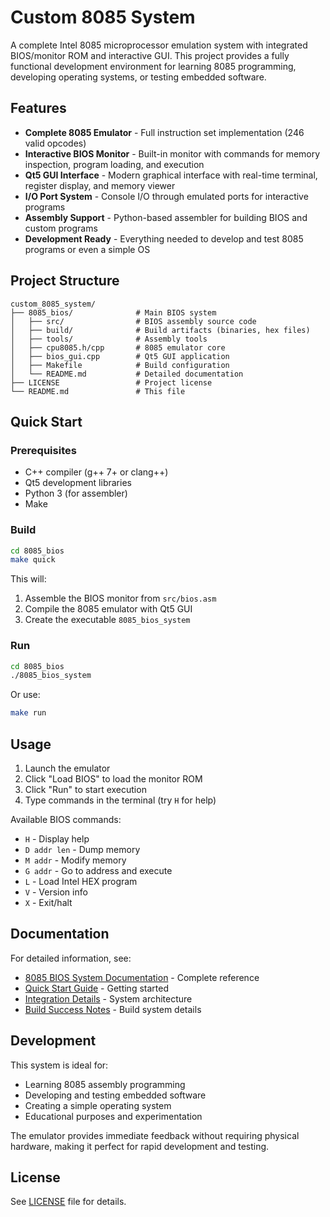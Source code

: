 # Custom 8085 System

A complete Intel 8085 microprocessor emulation system with integrated BIOS/monitor ROM and interactive GUI. This project provides a fully functional development environment for learning 8085 programming, developing operating systems, or testing embedded software.

## Features

- **Complete 8085 Emulator** - Full instruction set implementation (246 valid opcodes)
- **Interactive BIOS Monitor** - Built-in monitor with commands for memory inspection, program loading, and execution
- **Qt5 GUI Interface** - Modern graphical interface with real-time terminal, register display, and memory viewer
- **I/O Port System** - Console I/O through emulated ports for interactive programs
- **Assembly Support** - Python-based assembler for building BIOS and custom programs
- **Development Ready** - Everything needed to develop and test 8085 programs or even a simple OS

## Project Structure

```
custom_8085_system/
├── 8085_bios/              # Main BIOS system
│   ├── src/                # BIOS assembly source code
│   ├── build/              # Build artifacts (binaries, hex files)
│   ├── tools/              # Assembly tools
│   ├── cpu8085.h/cpp       # 8085 emulator core
│   ├── bios_gui.cpp        # Qt5 GUI application
│   ├── Makefile            # Build configuration
│   └── README.md           # Detailed documentation
├── LICENSE                 # Project license
└── README.md               # This file
```

## Quick Start

### Prerequisites

- C++ compiler (g++ 7+ or clang++)
- Qt5 development libraries
- Python 3 (for assembler)
- Make

### Build

```bash
cd 8085_bios
make quick
```

This will:
1. Assemble the BIOS monitor from `src/bios.asm`
2. Compile the 8085 emulator with Qt5 GUI
3. Create the executable `8085_bios_system`

### Run

```bash
cd 8085_bios
./8085_bios_system
```

Or use:
```bash
make run
```

## Usage

1. Launch the emulator
2. Click "Load BIOS" to load the monitor ROM
3. Click "Run" to start execution
4. Type commands in the terminal (try `H` for help)

Available BIOS commands:
- `H` - Display help
- `D addr len` - Dump memory
- `M addr` - Modify memory
- `G addr` - Go to address and execute
- `L` - Load Intel HEX program
- `V` - Version info
- `X` - Exit/halt

## Documentation

For detailed information, see:
- [8085 BIOS System Documentation](8085_bios/README.md) - Complete reference
- [Quick Start Guide](8085_bios/QUICKSTART.md) - Getting started
- [Integration Details](8085_bios/INTEGRATION_COMPLETE.md) - System architecture
- [Build Success Notes](8085_bios/BUILD_SUCCESS.md) - Build system details

## Development

This system is ideal for:
- Learning 8085 assembly programming
- Developing and testing embedded software
- Creating a simple operating system
- Educational purposes and experimentation

The emulator provides immediate feedback without requiring physical hardware, making it perfect for rapid development and testing.

## License

See [LICENSE](LICENSE) file for details.
